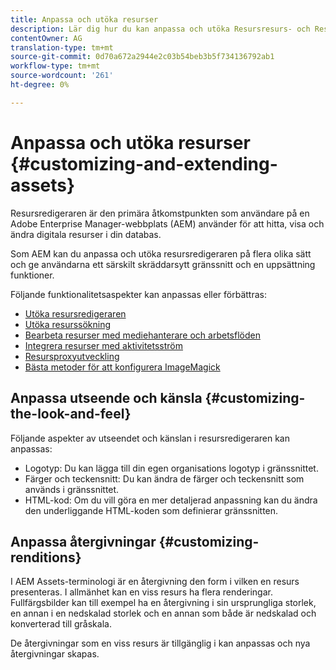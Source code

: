 ```yaml
---
title: Anpassa och utöka resurser
description: Lär dig hur du kan anpassa och utöka Resursresurs- och Resursredigeraren, som ger användarna ett särskilt skräddarsytt gränssnitt och en uppsättning funktioner.
contentOwner: AG
translation-type: tm+mt
source-git-commit: 0d70a672a2944e2c03b54beb3b5f734136792ab1
workflow-type: tm+mt
source-wordcount: '261'
ht-degree: 0%

---
```



# Anpassa och utöka resurser {#customizing-and-extending-assets}

Resursredigeraren är den primära åtkomstpunkten som användare på en Adobe Enterprise Manager-webbplats (AEM) använder för att hitta, visa och ändra digitala resurser i din databas.

Som AEM kan du anpassa och utöka resursredigeraren på flera olika sätt och ge användarna ett särskilt skräddarsytt gränssnitt och en uppsättning funktioner.

Följande funktionalitetsaspekter kan anpassas eller förbättras:

* [Utöka resursredigeraren](asseteditorx.md)
* [Utöka resurssökning](searchx.md)
* [Bearbeta resurser med mediehanterare och arbetsflöden](media-handlers.md)
* [Integrera resurser med aktivitetsström](extending-activity-stream.md)
* [Resursproxyutveckling](proxy.md)
* [Bästa metoder för att konfigurera ImageMagick](best-practices-for-imagemagick.md)

## Anpassa utseende och känsla {#customizing-the-look-and-feel}

Följande aspekter av utseendet och känslan i resursredigeraren kan anpassas:

* Logotyp: Du kan lägga till din egen organisations logotyp i gränssnittet.
* Färger och teckensnitt: Du kan ändra de färger och teckensnitt som används i gränssnittet.
* HTML-kod: Om du vill göra en mer detaljerad anpassning kan du ändra den underliggande HTML-koden som definierar gränssnitten.

## Anpassa återgivningar {#customizing-renditions}

I AEM Assets-terminologi är en återgivning den form i vilken en resurs presenteras. I allmänhet kan en viss resurs ha flera renderingar. Fullfärgsbilder kan till exempel ha en återgivning i sin ursprungliga storlek, en annan i en nedskalad storlek och en annan som både är nedskalad och konverterad till gråskala.

De återgivningar som en viss resurs är tillgänglig i kan anpassas och nya återgivningar skapas.
